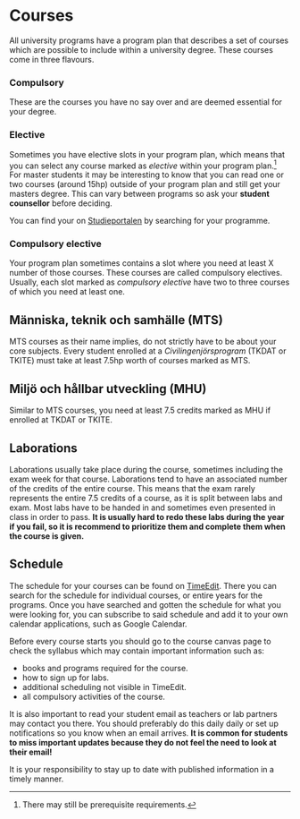 # Courses

All university programs have a program plan that describes a set of courses which are possible to include within a university degree. These courses come in three flavours.

### Compulsory

These are the courses you have no say over and are deemed essential for your degree.

### Elective

Sometimes you have elective slots in your program plan, which means that you can select any course marked as _elective_ within your program plan.[^elective_caveat] For master students it may be interesting to know that you can read one or two courses (around 15hp) outside of your program plan and still get your masters degree. This can vary between programs so ask your **student counsellor** before deciding.

You can find your on [Studieportalen](https://www.student.chalmers.se/sp/program_list) by searching for your programme.

### Compulsory elective

Your program plan sometimes contains a slot where you need at least X number of those courses. These courses are called compulsory electives. Usually, each slot marked as _compulsory elective_ have two to three courses of which you need at least one.

## Människa, teknik och samhälle (MTS)

MTS courses as their name implies, do not strictly have to be about your core subjects. Every student enrolled at a _Civilingenjörsprogram_ (TKDAT or TKITE) must take at least 7.5hp worth of courses marked as MTS.

## Miljö och hållbar utveckling (MHU)

Similar to MTS courses, you need at least 7.5 credits marked as MHU if enrolled at TKDAT or TKITE.

## Laborations

Laborations usually take place during the course, sometimes including the exam week for that course.
Laborations tend to have an associated number of the credits of the entire course.
This means that the exam rarely represents the entire 7.5 credits of a course, as it is split between labs and exam.
Most labs have to be handed in and sometimes even presented in class in order to pass.
**It is usually hard to redo these labs during the year if you fail, so it is recommend to prioritize them and complete them when the course is given.**

## Schedule

The schedule for your courses can be found on [TimeEdit](https://cloud.timeedit.net/chalmers/web/public/).
There you can search for the schedule for individual courses, or entire years for the programs.
Once you have searched and gotten the schedule for what you were looking for, you can subscribe to said schedule and add it to your own calendar applications, such as Google Calendar.

Before every course starts you should go to the course canvas page to check the syllabus which may contain important information such as:

- books and programs required for the course.
- how to sign up for labs.
- additional scheduling not visible in TimeEdit.
- all compulsory activities of the course.

It is also important to read your student email as teachers or lab partners may contact you there. You should preferably do this daily daily or set up notifications so you know when an email arrives. **It is common for students to miss important updates because they do not feel the need to look at their email!**

It is your responsibility to stay up to date with published information in a timely manner.

[^elective_caveat]: There may still be prerequisite requirements.
